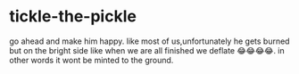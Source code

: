 # tickle-the-pickle
go ahead and make him happy. like most of us,unfortunately he gets burned but on the bright side like when we are all finished we deflate 😂😂😂😂. in other words it wont be minted to the ground.
